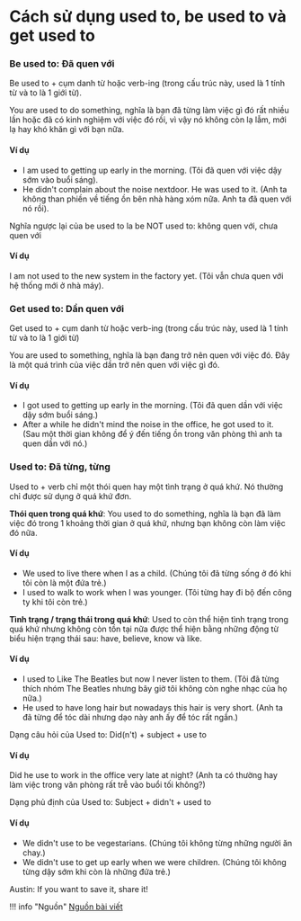 # Cách sử dụng used to, be used to và get used to

### Be used to: Đã quen với

Be used to + cụm danh từ hoặc verb-ing (trong cấu trúc này, used là 1 tính từ và to là 1 giới từ).

You are used to do something, nghĩa là bạn đã từng làm việc gì đó rất nhiều lần hoặc đã có kinh nghiệm với việc đó rồi, vì vậy nó không còn lạ lẫm, mới lạ hay khó khăn gì với bạn nữa.

#### Ví dụ

- I am used to getting up early in the morning. (Tôi đã quen với việc dậy sớm vào buổi sáng).
- He didn't complain about the noise nextdoor. He was used to it. (Anh ta không than phiền về tiếng ồn bên nhà hàng xóm nữa. Anh ta đã quen với nó rồi).

Nghĩa ngược lại của be used to la be NOT used to: không quen với, chưa quen với

#### Ví dụ

I am not used to the new system in the factory yet. (Tôi vẫn chưa quen với hệ thống mới ở nhà máy).

### Get used to: Dần quen với

Get used to + cụm danh từ hoặc verb-ing (trong cấu trúc này, used là 1 tính từ và to là 1 giới từ)

You are used to something, nghĩa là bạn đang trở nên quen với việc đó. Đây là một quá trình của việc dần trở nên quen với việc gì đó.

#### Ví dụ

- I got used to getting up early in the morning. (Tôi đã quen dần với việc dậy sớm buổi sáng.)
- After a while he didn't mind the noise in the office, he got used to it. (Sau một thời gian không để ý đến tiếng ồn trong văn phòng thì anh ta quen dần với nó.)

### Used to: Đã từng, từng

Used to + verb chỉ một thói quen hay một tình trạng ở quá khứ. Nó thường chỉ được sử dụng ở quá khứ đơn.

**Thói quen trong quá khứ**: You used to do something, nghĩa là bạn đã làm việc đó trong 1 khoảng thời gian ở quá khứ, nhưng bạn không còn làm việc đó nữa.

#### Ví dụ

- We used to live there when I as a child. (Chúng tôi đã từng sống ở đó khi tôi còn là một đứa trẻ.)
- I used to walk to work when I was younger. (Tôi từng hay đi bộ đến công ty khi tôi còn trẻ.)

**Tình trạng / trạng thái trong quá khứ**: Used to còn thể hiện tình trạng trong quá khứ nhưng không còn tồn tại nữa được thể hiện bằng những động từ biểu hiện trạng thái sau: have, believe, know và like.

#### Ví dụ

- I used to Like The Beatles but now I never listen to them. (Tôi đã từng thích nhóm The Beatles nhưng bây giờ tôi không còn nghe nhạc của họ nữa.)
- He used to have long hair but nowadays this hair is very short. (Anh ta đã từng để tóc dài nhưng dạo này anh ấy để tóc rất ngắn.)

Dạng câu hỏi của Used to: Did(n't) + subject + use to

#### Ví dụ
Did he use to work in the office very late at night? (Anh ta có thường hay làm việc trong văn phòng rất trễ vào buổi tối không?)

Dạng phủ định của Used to: Subject + didn't + used to

#### Ví dụ

- We didn't use to be vegestarians. (Chúng tôi không từng những người ăn chay.)
- We didn't use to get up early when we were children. (Chúng tôi không từng dậy sớm khi còn là những đứa trẻ.)

Austin: If you want to save it, share it!

!!! info "Nguồn"
    [Nguồn bài viết](https://www.facebook.com/TiengAnhKhongKho/posts/692812930739788/)